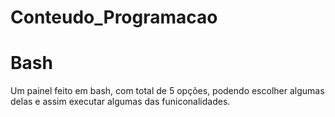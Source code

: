 # Conteudo_Programacao
# Bash
Um painel feito em bash, com total de 5 opções, podendo escolher algumas delas e assim executar algumas das funiconalidades.
